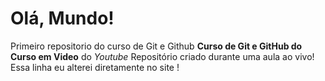 # Olá, Mundo!
 Primeiro repositorio do curso de Git e Github 
**Curso de Git e GitHub do Curso em Video** do *Youtube*
Repositório criado durante uma aula ao vivo!
Essa linha eu alterei diretamente no site ! 
